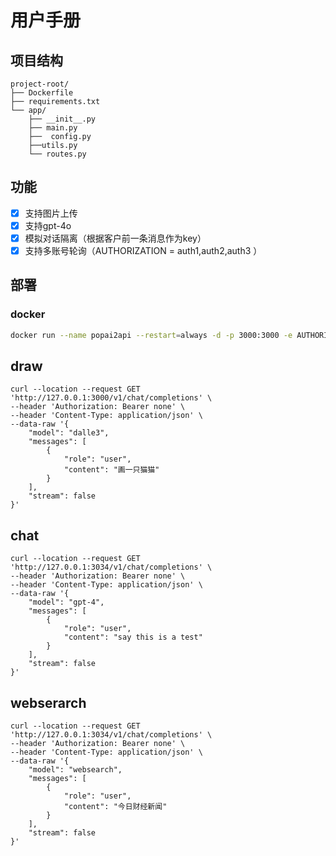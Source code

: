 # 用户手册
## 项目结构

```text
project-root/
├── Dockerfile
├── requirements.txt
└── app/
    ├── __init__.py
    ├── main.py
    ├──  config.py
    ├──utils.py
    └── routes.py
```


## 功能
- [x] 支持图片上传
- [x] 支持gpt-4o
- [x] 模拟对话隔离（根据客户前一条消息作为key）
- [x] 支持多账号轮询（AUTHORIZATION = auth1,auth2,auth3 ）

## 部署 
### docker

```bash
docker run --name popai2api --restart=always -d -p 3000:3000 -e AUTHORIZATION = {{auth1,auth2,auth3}} hulu365/popai2api:latest
```

## draw

```text
curl --location --request GET 'http://127.0.0.1:3000/v1/chat/completions' \
--header 'Authorization: Bearer none' \
--header 'Content-Type: application/json' \
--data-raw '{
    "model": "dalle3",
    "messages": [
        {
            "role": "user",
            "content": "画一只猫猫"
        }
    ],
    "stream": false
}'
```
## chat

```text
curl --location --request GET 'http://127.0.0.1:3034/v1/chat/completions' \
--header 'Authorization: Bearer none' \
--header 'Content-Type: application/json' \
--data-raw '{
    "model": "gpt-4",
    "messages": [
        {
            "role": "user",
            "content": "say this is a test"
        }
    ],
    "stream": false
}'
```

## webserarch

```text
curl --location --request GET 'http://127.0.0.1:3034/v1/chat/completions' \
--header 'Authorization: Bearer none' \
--header 'Content-Type: application/json' \
--data-raw '{
    "model": "websearch",
    "messages": [
        {
            "role": "user",
            "content": "今日财经新闻"
        }
    ],
    "stream": false
}'
```